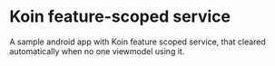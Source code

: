 # Koin feature-scoped service
A sample android app with Koin feature scoped service, that cleared automatically when no one viewmodel using it.

